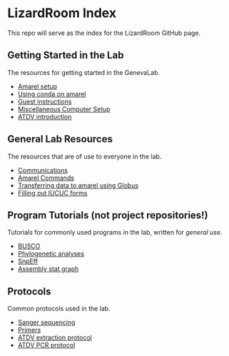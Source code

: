 # LizardRoom Index
This repo will serve as the index for the LizardRoom GitHub page. 

## Getting Started in the Lab
The resources for getting started in the GenevaLab.
- [Amarel setup](https://github.com/lizardroom/amarel_setup)
- [Using conda on amarel](https://github.com/lizardroom/conda_on_amarel)
- [Guest instructions](https://github.com/lizardroom/Guest_Instructions)
- [Miscellaneous Computer Setup](https://github.com/lizardroom/Misc_Computer_Setup)
- [ATDV introduction](https://github.com/lizardroom/adeno_intro)

## General Lab Resources
The resources that are of use to everyone in the lab.
- [Communications](https://github.com/lizardroom/Communications)
- [Amarel Commands](https://github.com/lizardroom/amarel_commands)
- [Transferring data to amarel using Globus](https://github.com/lizardroom/Globus-Personal-Connect)
- [Filling out IUCUC forms](https://github.com/lizardroom/IACUC-Adenovirus)

## Program Tutorials (not project repositories!)
Tutorials for commonly used programs in the lab, written for _general use_.
- [BUSCO](https://github.com/lizardroom/BUSCO)
- [Phylogenetic analyses](https://github.com/lizardroom/Phylogenetics_Tutorial)
- [SnpEff](https://github.com/lizardroom/SnpEff/tree/main)
- [Assembly stat graph](https://github.com/lizardroom/code_for_geneva_assembly_graph)

## Protocols
Common protocols used in the lab.
- [Sanger sequencing](https://github.com/lizardroom/Sanger-sequencing)
- [Primers](https://github.com/lizardroom/Primers)
- [ATDV extraction protocol](https://github.com/lizardroom/atdv_extraction_protocol)
- [ATDV PCR protocol](https://github.com/lizardroom/ADV_PCR_Protocol)









